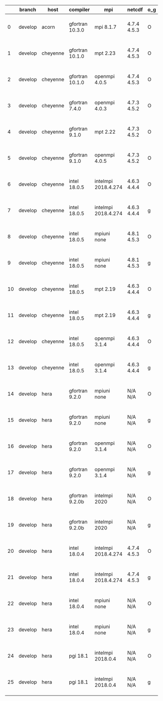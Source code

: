 |    | branch   | host     | compiler        | mpi                 | netcdf      | o_g   | os     | build   | u_pass   | u_fail   | s_pass   | s_fail   | e_pass   | e_fail   | nuopc_pass   | nuopc_fail   | artifacts_hash                                                                                                                                                 | modified                  |
|----|----------|----------|-----------------|---------------------|-------------|-------|--------|---------|----------|----------|----------|----------|----------|----------|--------------|--------------|----------------------------------------------------------------------------------------------------------------------------------------------------------------|---------------------------|
|  0 | develop  | acorn    | gfortran 10.3.0 | mpi 8.1.7           | 4.7.4 4.5.3 | O     | Unicos | pass    | fail     | fail     | fail     | fail     | fail     | fail     | 0            | 50           | [artifacts](https://github.com/esmf-org/esmf-test-artifacts/tree/2ac293a1f6ba88b410d5b1628a74e2d6a20df4f5/develop/acorn/gfortran/10.3.0/O/mpi/8.1.7)           | 2022-03-18 01:29:36 +0000 |
|  1 | develop  | cheyenne | gfortran 10.1.0 | mpt 2.23            | 4.7.4 4.5.3 | O     | Linux  | pass    | 13269    | 0        | 49       | 0        | 80       | 0        | 50           | 0            | [artifacts](https://github.com/esmf-org/esmf-test-artifacts/tree/5a46a05a7eb1d86109100a483555c078f969d440/develop/cheyenne/gfortran/10.1.0/O/mpt/2.23)         | 2022-03-17 17:17:07 -0600 |
|  2 | develop  | cheyenne | gfortran 10.1.0 | openmpi 4.0.5       | 4.7.4 4.5.3 | O     | Linux  | pass    | 13269    | 0        | 49       | 0        | 80       | 0        | 50           | 0            | [artifacts](https://github.com/esmf-org/esmf-test-artifacts/tree/8cc17b4514c1ec7de0442b7512e0493271977ad2/develop/cheyenne/gfortran/10.1.0/O/openmpi/4.0.5)    | 2022-03-17 18:41:51 -0600 |
|  3 | develop  | cheyenne | gfortran 7.4.0  | openmpi 4.0.3       | 4.7.3 4.5.2 | O     | Linux  | pass    | 13269    | 0        | 49       | 0        | 80       | 0        | 50           | 0            | [artifacts](https://github.com/esmf-org/esmf-test-artifacts/tree/0496862f11fe6639e749d8cc89d70a5df3524ced/develop/cheyenne/gfortran/7.4.0/O/openmpi/4.0.3)     | 2022-03-17 17:16:30 -0600 |
|  4 | develop  | cheyenne | gfortran 9.1.0  | mpt 2.22            | 4.7.3 4.5.2 | O     | Linux  | pass    | 13269    | 0        | 49       | 0        | 80       | 0        | 50           | 0            | [artifacts](https://github.com/esmf-org/esmf-test-artifacts/tree/289d3e522f0524a0971aa29a3978f8eeb5a8a0ce/develop/cheyenne/gfortran/9.1.0/O/mpt/2.22)          | 2022-03-17 18:34:16 -0600 |
|  5 | develop  | cheyenne | gfortran 9.1.0  | openmpi 4.0.5       | 4.7.3 4.5.2 | O     | Linux  | pass    | 13269    | 0        | 49       | 0        | 80       | 0        | 50           | 0            | [artifacts](https://github.com/esmf-org/esmf-test-artifacts/tree/ce1cab617024e61a1cc57735f8c62f28d860d63c/develop/cheyenne/gfortran/9.1.0/O/openmpi/4.0.5)     | 2022-03-17 18:39:41 -0600 |
|  6 | develop  | cheyenne | intel 18.0.5    | intelmpi 2018.4.274 | 4.6.3 4.4.4 | O     | Linux  | pass    | pending  | pending  | pending  | pending  | pending  | pending  | pending      | pending      | [artifacts](https://github.com/esmf-org/esmf-test-artifacts/tree/c83d38d2a9e43fbea162e2786b5c3c49a592be67/develop/cheyenne/intel/18.0.5/O/intelmpi/2018.4.274) | 2022-03-17 18:43:52 -0600 |
|  7 | develop  | cheyenne | intel 18.0.5    | intelmpi 2018.4.274 | 4.6.3 4.4.4 | g     | Linux  | pass    | pending  | pending  | pending  | pending  | pending  | pending  | pending      | pending      | [artifacts](https://github.com/esmf-org/esmf-test-artifacts/tree/8bf5cdc17d6b6a1201425cd05e06f11abd6cae44/develop/cheyenne/intel/18.0.5/g/intelmpi/2018.4.274) | 2022-03-17 18:44:37 -0600 |
|  8 | develop  | cheyenne | intel 18.0.5    | mpiuni none         | 4.8.1 4.5.3 | O     | Linux  | pass    | pending  | pending  | pending  | pending  | pending  | pending  | pending      | pending      | [artifacts](https://github.com/esmf-org/esmf-test-artifacts/tree/00db22b6a7a3ceeb08284a69ddf158ae683bae7a/develop/cheyenne/intel/18.0.5/O/mpiuni/none)         | 2022-03-17 18:34:19 -0600 |
|  9 | develop  | cheyenne | intel 18.0.5    | mpiuni none         | 4.8.1 4.5.3 | g     | Linux  | pass    | pending  | pending  | pending  | pending  | pending  | pending  | pending      | pending      | [artifacts](https://github.com/esmf-org/esmf-test-artifacts/tree/ffcffbc97ae6043f9d7f993ad13207afa0bb3abd/develop/cheyenne/intel/18.0.5/g/mpiuni/none)         | 2022-03-17 18:36:36 -0600 |
| 10 | develop  | cheyenne | intel 18.0.5    | mpt 2.19            | 4.6.3 4.4.4 | O     | Linux  | pass    | pending  | pending  | pending  | pending  | pending  | pending  | pending      | pending      | [artifacts](https://github.com/esmf-org/esmf-test-artifacts/tree/7310d9fa36e8938873fe27d80709132a1dfb1b14/develop/cheyenne/intel/18.0.5/O/mpt/2.19)            | 2022-03-17 18:44:22 -0600 |
| 11 | develop  | cheyenne | intel 18.0.5    | mpt 2.19            | 4.6.3 4.4.4 | g     | Linux  | pass    | pending  | pending  | pending  | pending  | pending  | pending  | pending      | pending      | [artifacts](https://github.com/esmf-org/esmf-test-artifacts/tree/0d0b7ec139fcd465f15a4d3ac81ba9c9d1f32789/develop/cheyenne/intel/18.0.5/g/mpt/2.19)            | 2022-03-17 18:47:29 -0600 |
| 12 | develop  | cheyenne | intel 18.0.5    | openmpi 3.1.4       | 4.6.3 4.4.4 | O     | Linux  | pass    | pending  | pending  | pending  | pending  | pending  | pending  | pending      | pending      | [artifacts](https://github.com/esmf-org/esmf-test-artifacts/tree/73207a7fd7c9db07e144253c162bdf7732d282bd/develop/cheyenne/intel/18.0.5/O/openmpi/3.1.4)       | 2022-03-17 18:41:07 -0600 |
| 13 | develop  | cheyenne | intel 18.0.5    | openmpi 3.1.4       | 4.6.3 4.4.4 | g     | Linux  | pass    | pending  | pending  | pending  | pending  | pending  | pending  | pending      | pending      | [artifacts](https://github.com/esmf-org/esmf-test-artifacts/tree/c83d38d2a9e43fbea162e2786b5c3c49a592be67/develop/cheyenne/intel/18.0.5/g/openmpi/3.1.4)       | 2022-03-17 18:43:52 -0600 |
| 14 | develop  | hera     | gfortran 9.2.0  | mpiuni none         | N/A N/A     | O     | Linux  | fail    | fail     | fail     | fail     | fail     | fail     | fail     | 0            | 50           | [artifacts](https://github.com/esmf-org/esmf-test-artifacts/tree/db30478dadfc705f79f1517e7ab82c3c7c51e400/develop/hera/gfortran/9.2.0/O/mpiuni/none)           | 2022-03-18 00:13:39 +0000 |
| 15 | develop  | hera     | gfortran 9.2.0  | mpiuni none         | N/A N/A     | g     | Linux  | fail    | fail     | fail     | fail     | fail     | fail     | fail     | 0            | 50           | [artifacts](https://github.com/esmf-org/esmf-test-artifacts/tree/f4e2de90396f277b0f4043fd1c7af930f62c55ac/develop/hera/gfortran/9.2.0/g/mpiuni/none)           | 2022-03-18 00:26:22 +0000 |
| 16 | develop  | hera     | gfortran 9.2.0  | openmpi 3.1.4       | N/A N/A     | O     | Linux  | fail    | fail     | fail     | fail     | fail     | fail     | fail     | 0            | 50           | [artifacts](https://github.com/esmf-org/esmf-test-artifacts/tree/5129a4a6222862ce7a9033f8cc046c713b13e924/develop/hera/gfortran/9.2.0/O/openmpi/3.1.4)         | 2022-03-18 00:15:41 +0000 |
| 17 | develop  | hera     | gfortran 9.2.0  | openmpi 3.1.4       | N/A N/A     | g     | Linux  | fail    | fail     | fail     | fail     | fail     | fail     | fail     | 0            | 50           | [artifacts](https://github.com/esmf-org/esmf-test-artifacts/tree/07b50b5378f6a7f1c5bd5e96091e2aeaddecb7e4/develop/hera/gfortran/9.2.0/g/openmpi/3.1.4)         | 2022-03-18 00:28:47 +0000 |
| 18 | develop  | hera     | gfortran 9.2.0b | intelmpi 2020       | N/A N/A     | O     | Linux  | pass    | 0        | 8807     | 0        | 49       | 0        | 80       | 0            | 50           | [artifacts](https://github.com/esmf-org/esmf-test-artifacts/tree/27b95e37729ce03aa882fb6b801268a1f82a0451/develop/hera/gfortran/9.2.0b/O/intelmpi/2020)        | 2022-03-18 00:47:35 +0000 |
| 19 | develop  | hera     | gfortran 9.2.0b | intelmpi 2020       | N/A N/A     | g     | Linux  | pass    | 0        | 8807     | 0        | 49       | 0        | 80       | 0            | 50           | [artifacts](https://github.com/esmf-org/esmf-test-artifacts/tree/febedbdf1021f152ea65acc21f90c9508d7eacd5/develop/hera/gfortran/9.2.0b/g/intelmpi/2020)        | 2022-03-18 00:59:09 +0000 |
| 20 | develop  | hera     | intel 18.0.4    | intelmpi 2018.4.274 | 4.7.4 4.5.3 | O     | Linux  | pass    | 13269    | 0        | 49       | 0        | 80       | 0        | 50           | 0            | [artifacts](https://github.com/esmf-org/esmf-test-artifacts/tree/f0e01701cf74b26d271d4ef5099505ab0844d777/develop/hera/intel/18.0.4/O/intelmpi/2018.4.274)     | 2022-03-18 01:23:39 +0000 |
| 21 | develop  | hera     | intel 18.0.4    | intelmpi 2018.4.274 | 4.7.4 4.5.3 | g     | Linux  | pass    | pending  | pending  | pending  | pending  | pending  | pending  | pending      | pending      | [artifacts](https://github.com/esmf-org/esmf-test-artifacts/tree/4212a1ab8ca6cd79f9995c2153f95f80ff72cf5a/develop/hera/intel/18.0.4/g/intelmpi/2018.4.274)     | 2022-03-18 00:30:46 +0000 |
| 22 | develop  | hera     | intel 18.0.4    | mpiuni none         | N/A N/A     | O     | Linux  | fail    | fail     | fail     | fail     | fail     | fail     | fail     | 0            | 50           | [artifacts](https://github.com/esmf-org/esmf-test-artifacts/tree/bfc480728e37ef77d712fc2693fb856aedaed640/develop/hera/intel/18.0.4/O/mpiuni/none)             | 2022-03-18 00:11:37 +0000 |
| 23 | develop  | hera     | intel 18.0.4    | mpiuni none         | N/A N/A     | g     | Linux  | fail    | fail     | fail     | fail     | fail     | fail     | fail     | 0            | 50           | [artifacts](https://github.com/esmf-org/esmf-test-artifacts/tree/2f3b7b6b324149d6a1031f22e9796619ef59b42e/develop/hera/intel/18.0.4/g/mpiuni/none)             | 2022-03-18 00:25:05 +0000 |
| 24 | develop  | hera     | pgi 18.1        | intelmpi 2018.0.4   | N/A N/A     | O     | Linux  | fail    | fail     | fail     | fail     | fail     | fail     | fail     | fail         | fail         | [artifacts](https://github.com/esmf-org/esmf-test-artifacts/tree/877d85e334be83020c19e24ae9779e38667e26f3/develop/hera/pgi/18.1/O/intelmpi/2018.0.4)           | 2022-03-18 00:00:08 +0000 |
| 25 | develop  | hera     | pgi 18.1        | intelmpi 2018.0.4   | N/A N/A     | g     | Linux  | fail    | fail     | fail     | fail     | fail     | fail     | fail     | fail         | fail         | [artifacts](https://github.com/esmf-org/esmf-test-artifacts/tree/c1284a08d7cd63c5f0e50512fed160404cb77b5a/develop/hera/pgi/18.1/g/intelmpi/2018.0.4)           | 2022-03-18 00:11:28 +0000 |